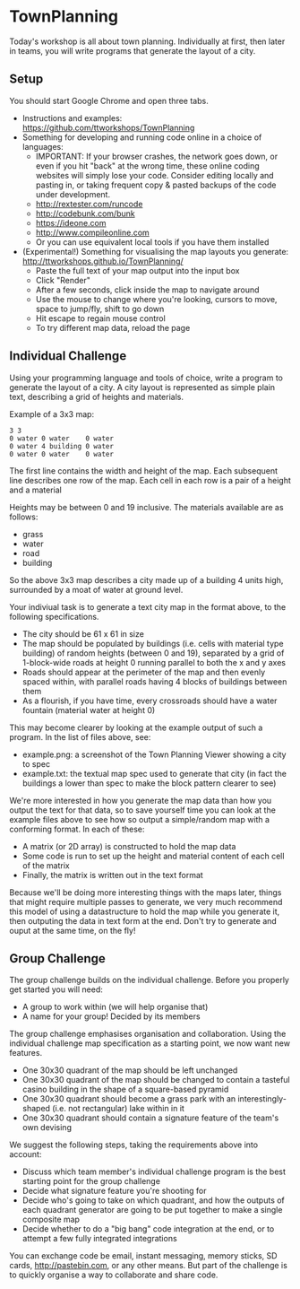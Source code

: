 TownPlanning
============

Today's workshop is all about town planning. Individually at first,
then later in teams, you will write programs that generate the layout
of a city.

Setup
-----

You should start Google Chrome and open three tabs.

* Instructions and examples: https://github.com/ttworkshops/TownPlanning  
* Something for developing and running code online in a choice of languages:
    * IMPORTANT: If your browser crashes, the network goes down, or even if you hit "back" at the wrong time, 
      these online coding websites will simply lose your code. Consider editing locally and pasting in, or 
      taking frequent copy & pasted backups of the code under development.
    * http://rextester.com/runcode  
    * http://codebunk.com/bunk
    * https://ideone.com 
    * http://www.compileonline.com 
    * Or you can use equivalent local tools if you have them installed
* (Experimental!) Something for visualising the map layouts you generate: http://ttworkshops.github.io/TownPlanning/ 
    * Paste the full text of your map output into the input box
    * Click "Render"
    * After a few seconds, click inside the map to navigate around
    * Use the mouse to change where you're looking, cursors to move, space to jump/fly, shift to go down
    * Hit escape to regain mouse control
    * To try different map data, reload the page

Individual Challenge
--------------------

Using your programming language and tools of choice, write a program
to generate the layout of a city. A city layout is represented as
simple plain text, describing a grid of heights and materials.

Example of a 3x3 map:

    3 3
    0 water 0 water    0 water
    0 water 4 building 0 water
    0 water 0 water    0 water

The first line contains the width and height of the map.
Each subsequent line describes one row of the map.
Each cell in each row is a pair of a height and a material

Heights may be between 0 and 19 inclusive. The materials available are
as follows:

* grass
* water
* road
* building

So the above 3x3 map describes a city made up of a building 4 units
high, surrounded by a moat of water at ground level.

Your indiviual task is to generate a text city map in the format
above, to the following specifications.

* The city should be 61 x 61 in size
* The map should be populated by buildings (i.e. cells with material type building) of random heights (between 0 and 19), separated by a grid of 1-block-wide roads at height 0 running parallel to both the x and y axes
* Roads should appear at the perimeter of the map and then evenly spaced within, with parallel roads having 4 blocks of buildings between them
* As a flourish, if you have time, every crossroads should have a water fountain (material water at height 0)

This may become clearer by looking at the example output of such a
program. In the list of files above, see:

* example.png: a screenshot of the Town Planning Viewer showing a city to spec
* example.txt: the textual map spec used to generate that city (in fact the buildings a lower than spec to make the block pattern clearer to see)

We're more interested in how you generate the map data than how you
output the text for that data, so to save yourself time you can look
at the example files above to see how so output a simple/random map
with a conforming format. In each of these:

* A matrix (or 2D array) is constructed to hold the map data
* Some code is run to set up the height and material content of each cell of the matrix
* Finally, the matrix is written out in the text format

Because we'll be doing more interesting things with the maps later,
things that might require multiple passes to generate, we very much
recommend this model of using a datastructure to hold the map while
you generate it, then outputing the data in text form at the
end. Don't try to generate and ouput at the same time, on the fly!

Group Challenge
---------------

The group challenge builds on the individual challenge. Before you
properly get started you will need:

* A group to work within (we will help organise that)
* A name for your group! Decided by its members

The group challenge emphasises organisation and collaboration. Using
the individual challenge map specification as a starting point, we now
want new features.

* One 30x30 quadrant of the map should be left unchanged
* One 30x30 quadrant of the map should be changed to contain a
  tasteful casino building in the shape of a square-based pyramid
* One 30x30 quadrant should become a grass park with an 
  interestingly-shaped (i.e. not rectangular) lake within in it
* One 30x30 quadrant should contain a signature feature of the 
  team's own devising 

We suggest the following steps, taking the requirements above into
account:

* Discuss which team member's individual challenge program is the best
  starting point for the group challenge
* Decide what signature feature you're shooting for
* Decide who's going to take on which quadrant, and how the outputs
  of each quadrant generator are going to be put together to make
  a single composite map
* Decide whether to do a "big bang" code integration at the end, or 
  to attempt a few fully integrated integrations 

You can exchange code be email, instant messaging, memory sticks, SD
cards, http://pastebin.com, or any other means. But part of the
challenge is to quickly organise a way to collaborate and share code.
